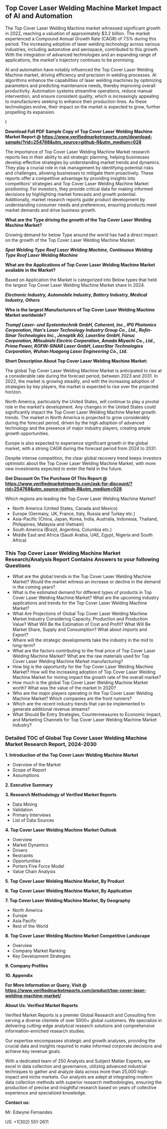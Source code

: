 <h2>Top Cover Laser Welding Machine Market Impact of AI and Automation</h2><p>The Top Cover Laser Welding Machine market witnessed significant growth in 2022, reaching a valuation of approximately $3.2 billion. The market experienced a Compound Annual Growth Rate (CAGR) of 7.5% during this period. The increasing adoption of laser welding technology across various industries, including automotive and aerospace, contributed to this growth. With the integration of advanced technologies and an expanding range of applications, the market's trajectory continues to be promising.</p><p>AI and automation have notably influenced the Top Cover Laser Welding Machine market, driving efficiency and precision in welding processes. AI algorithms enhance the capabilities of laser welding machines by optimizing parameters and predicting maintenance needs, thereby improving overall productivity. Automation systems streamline operations, reduce manual intervention, and ensure consistent quality, which is increasingly appealing to manufacturers seeking to enhance their production lines. As these technologies evolve, their impact on the market is expected to grow, further propelling its expansion.</p>t</p><p id="" class=""><strong>Download Full PDF Sample Copy of Top Cover Laser Welding Machine Market Report @ <a href="https://www.verifiedmarketreports.com/download-sample/?rid=254768&utm_source=github-R&utm_medium=028" target="_blank">https://www.verifiedmarketreports.com/download-sample/?rid=254768&utm_source=github-R&utm_medium=028</a></strong></p><p>The importance of&nbsp;Top Cover Laser Welding Machine Market research reports lies in their ability to aid strategic planning, helping businesses develop effective strategies by understanding market trends and dynamics. They play a crucial role in risk management by identifying potential risks and challenges, allowing businesses to mitigate them proactively. These reports offer a competitive advantage by providing insights into competitors' strategies and Top Cover Laser Welding Machine Market positioning. For investors, they provide critical data for making informed decisions by highlighting market forecasts and growth potential. Additionally, market research reports guide product development by understanding consumer needs and preferences, ensuring products meet market demands and drive business growth.</p><p><strong>What are the&nbsp;Type driving the growth of the Top Cover Laser Welding Machine Market?</strong></p><p id="" class="">Growing demand for below Type around the world has had a direct impact on the growth of the Top Cover Laser Welding Machine Market:</p><em><strong>Spot Welding Type Roof Laser Welding Machine, Continuous Welding Type Roof Laser Welding Machine</strong></em></p><strong>What are the&nbsp;Applications&nbsp;of Top Cover Laser Welding Machine Market available in the Market?</strong></p><p id="" class="">Based on Application the Market is categorized into Below types that held the largest Top Cover Laser Welding Machine Market share In 2024.</p><em><strong>Electronic Industry, Automobile Industry, Battery Industry, Medical Industry, Others</strong></em></p><strong>Who is the largest Manufacturers of Top Cover Laser Welding Machine Market worldwide?</strong></p><p><em><strong>Trumpf Laser- und Systemtechnik GmbH, Coherent, Inc., IPG Photonics Corporation, Han's Laser Technology Industry Group Co., Ltd., Rofin-Sinar Technologies Inc., Jenoptik AG, Laserline GmbH, Fanuc Corporation, Mitsubishi Electric Corporation, Amada Miyachi Co., Ltd., Prima Power, ROFIN-SINAR Laser GmbH, LaserStar Technologies Corporation, Wuhan Huagong Laser Engineering Co., Ltd.</strong></em></p><p id="" class=""><strong>Short Description About Top Cover Laser Welding Machine Market:</strong></p><p>The global Top Cover Laser Welding Machine Market is anticipated to rise at a considerable rate during the forecast period, between 2023 and 2031. In 2022, the market is growing steadily, and with the increasing adoption of strategies by key players, the market is expected to rise over the projected horizon.</p><p>North America, particularly the United States, will continue to play a pivotal role in the market's development. Any changes in the United States could significantly impact the Top Cover Laser Welding Machine Market growth trends. The market in North America is projected to grow considerably during the forecast period, driven by the high adoption of advanced technology and the presence of major industry players, creating ample growth opportunities.</p><p>Europe is also expected to experience significant growth in the global market, with a strong CAGR during the forecast period from 2024 to 2031.</p><p>Despite intense competition, the clear global recovery trend keeps investors optimistic about the Top Cover Laser Welding Machine Market, with more new investments expected to enter the field in the future.</p><p id="" class=""><strong>Get Discount On The Purchase Of This Report @ <a href="https://www.verifiedmarketreports.com/ask-for-discount/?rid=254768&utm_source=github-R&utm_medium=028" target="_blank">https://www.verifiedmarketreports.com/ask-for-discount/?rid=254768&utm_source=github-R&utm_medium=028</a></strong></p>Which regions are leading the Top Cover Laser Welding Machine Market?</p><ul><li>North America (United States, Canada and Mexico)</li><li>Europe (Germany, UK, France, Italy, Russia and Turkey etc.)</li><li>Asia-Pacific (China, Japan, Korea, India, Australia, Indonesia, Thailand, Philippines, Malaysia and Vietnam)</li><li>South America (Brazil, Argentina, Columbia etc.)</li><li>Middle East and Africa (Saudi Arabia, UAE, Egypt, Nigeria and South Africa)</li></ul><h3 id="" class="">This Top Cover Laser Welding Machine Market Research/Analysis Report Contains Answers to your following Questions</h3><ul><li>What are the global trends in the Top Cover Laser Welding Machine Market? Would the market witness an increase or decline in the demand in the coming years?</li><li>What is the estimated demand for different types of products in Top Cover Laser Welding Machine Market? What are the upcoming industry applications and trends for the Top Cover Laser Welding Machine Market?</li><li>What Are Projections of Global Top Cover Laser Welding Machine Market Industry Considering Capacity, Production and Production Value? What Will Be the Estimation of Cost and Profit? What Will Be Market Share, Supply and Consumption? What about imports and Export?</li><li>Where will the strategic developments take the industry in the mid to long-term?</li><li>What are the factors contributing to the final price of Top Cover Laser Welding Machine Market? What are the raw materials used for Top Cover Laser Welding Machine Market manufacturing?</li><li>How big is the opportunity for the Top Cover Laser Welding Machine Market? How will the increasing adoption of Top Cover Laser Welding Machine Market for mining impact the growth rate of the overall market?</li><li>How much is the global Top Cover Laser Welding Machine Market worth? What was the value of the market In 2020?</li><li>Who are the major players operating in the Top Cover Laser Welding Machine Market? Which companies are the front runners?</li><li>Which are the recent industry trends that can be implemented to generate additional revenue streams?</li><li>What Should Be Entry Strategies, Countermeasures to Economic Impact, and Marketing Channels for Top Cover Laser Welding Machine Market Industry?</li></ul><h3 id="" class="">Detailed TOC of Global Top Cover Laser Welding Machine Market Research Report, 2024-2030</h3><p id="" class=""><strong>1. Introduction of the Top Cover Laser Welding Machine Market</strong></p><ul><li>Overview of the Market</li><li>Scope of Report</li><li>Assumptions</li></ul><p id="" class=""><strong>2. Executive Summary</strong></p><p id="" class=""><strong>3. Research Methodology of Verified Market Reports</strong></p><ul><li>Data Mining</li><li>Validation</li><li>Primary Interviews</li><li>List of Data Sources</li></ul><p id="" class=""><strong>4. Top Cover Laser Welding Machine Market Outlook</strong></p><ul><li>Overview</li><li>Market Dynamics</li><li>Drivers</li><li>Restraints</li><li>Opportunities</li><li>Porters Five Force Model</li><li>Value Chain Analysis</li></ul><p id="" class=""><strong>5. Top Cover Laser Welding Machine Market, By Product</strong></p><p id="" class=""><strong>6. Top Cover Laser Welding Machine Market, By Application</strong></p><p id="" class=""><strong>7. Top Cover Laser Welding Machine Market, By Geography</strong></p><ul><li>North America</li><li>Europe</li><li>Asia Pacific</li><li>Rest of the World</li></ul><p id="" class=""><strong>8. Top Cover Laser Welding Machine Market Competitive Landscape</strong></p><ul><li>Overview</li><li>Company Market Ranking</li><li>Key Development Strategies</li></ul><p id="" class=""><strong>9. Company Profiles</strong></p><p id="" class=""><strong>10. Appendix</strong></p><p id="" class=""><strong>For More Information or Query, Visit @ <a href="https://www.verifiedmarketreports.com/product/top-cover-laser-welding-machine-market/" target="_blank">https://www.verifiedmarketreports.com/product/top-cover-laser-welding-machine-market/</a></strong></p><p id="" class=""><strong>About Us: Verified Market Reports</strong></p><p id="" class="">Verified Market Reports is a premier Global Research and Consulting firm serving a diverse clientele of over 5000+ global customers. We specialize in delivering cutting-edge analytical research solutions and comprehensive information-enriched research studies.</p><p id="" class="">Our expertise encompasses strategic and growth analyses, providing the crucial data and insights required to make informed corporate decisions and achieve key revenue goals.</p><p id="" class="">With a dedicated team of 250 Analysts and Subject Matter Experts, we excel in data collection and governance, utilizing advanced industrial techniques to gather and analyze data across more than 25,000 high-impact and niche markets. Our analysts are adept at integrating modern data collection methods with superior research methodologies, ensuring the production of precise and insightful research based on years of collective experience and specialized knowledge.</p><p id="" class=""><strong>Contact us:</strong></p><p id="" class="">Mr. Edwyne Fernandes</p><p id="" class="">US: +1(302) 551-2611</p>